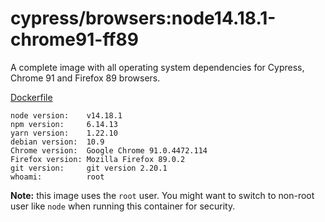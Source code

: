 # cypress/browsers:node14.18.1-chrome91-ff89

A complete image with all operating system dependencies for Cypress, Chrome
91 and Firefox 89 browsers.

[Dockerfile](Dockerfile)

```text
node version:    v14.18.1
npm version:     6.14.13
yarn version:    1.22.10
debian version:  10.9
Chrome version:  Google Chrome 91.0.4472.114  
Firefox version: Mozilla Firefox 89.0.2
git version:     git version 2.20.1
whoami:          root
```

**Note:** this image uses the `root` user. You might want to switch to non-root
user like `node` when running this container for security.

